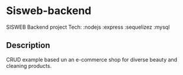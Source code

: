 # Sisweb-backend

SISWEB Backend project
Tech: :nodejs :express :sequelizez :mysql

## Description

CRUD example based un an e-commerce shop for diverse beauty and cleaning products.
